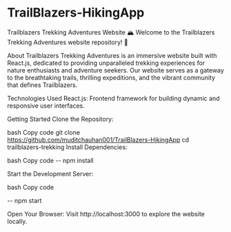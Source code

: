 # TrailBlazers-HikingApp


Trailblazers Trekking Adventures Website
🏔️ Welcome to the Trailblazers Trekking Adventures website repository! 🌲

About
Trailblazers Trekking Adventures is an immersive website built with React.js, dedicated to providing unparalleled trekking experiences for nature enthusiasts and adventure seekers. Our website serves as a gateway to the breathtaking trails, thrilling expeditions, and the vibrant community that defines Trailblazers.

Technologies Used
React.js: Frontend framework for building dynamic and responsive user interfaces.



Getting Started
Clone the Repository:

bash
Copy code
git clone https://github.com/muditchauhan001/TrailBlazers-HikingApp
cd trailblazers-trekking
Install Dependencies:

bash
Copy code
 -- npm install

Start the Development Server:

bash
Copy code
 
-- npm start

Open Your Browser:
Visit http://localhost:3000 to explore the website locally.
